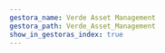 ```yaml
---
gestora_name: Verde Asset Management
gestora_path: Verde_Asset_Management
show_in_gestoras_index: true
---
```


